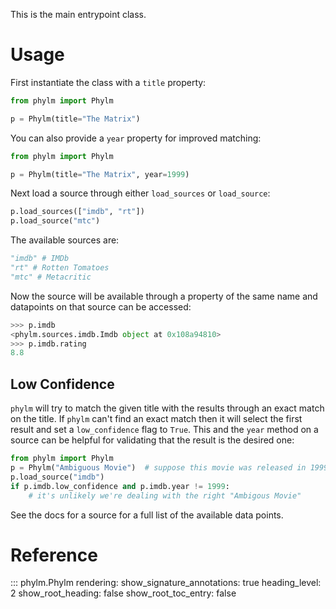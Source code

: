 This is the main entrypoint class.

# Usage

First instantiate the class with a `title` property:

```python
from phylm import Phylm

p = Phylm(title="The Matrix")
```

You can also provide a `year` property for improved matching:

```python
from phylm import Phylm

p = Phylm(title="The Matrix", year=1999)
```

Next load a source through either `load_sources` or `load_source`:

```python
p.load_sources(["imdb", "rt"])
p.load_source("mtc")
```

The available sources are:

```python
"imdb" # IMDb
"rt" # Rotten Tomatoes
"mtc" # Metacritic
```

Now the source will be available through a property of the same name and datapoints on
that source can be accessed:

```python
>>> p.imdb
<phylm.sources.imdb.Imdb object at 0x108a94810>
>>> p.imdb.rating
8.8
```

## Low Confidence

`phylm` will try to match the given title with the results through an exact
match on the title. If `phylm` can't find an exact match then it will select the
first result and set a `low_confidence` flag to `True`. This and the `year`
method on a source can be helpful for validating that the result is the desired
one:

```python
from phylm import Phylm
p = Phylm("Ambiguous Movie")  # suppose this movie was released in 1999
p.load_source("imdb")
if p.imdb.low_confidence and p.imdb.year != 1999:
    # it's unlikely we're dealing with the right "Ambigous Movie"
```

See the docs for a source for a full list of the available data points.

# Reference

::: phylm.Phylm
    rendering:
      show_signature_annotations: true
      heading_level: 2
      show_root_heading: false
      show_root_toc_entry: false
